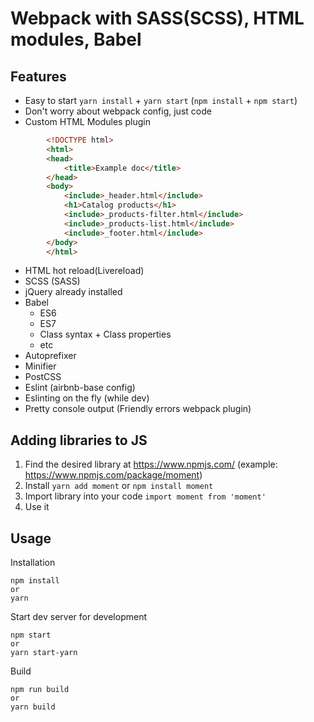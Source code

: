 # Webpack with SASS(SCSS), HTML modules, Babel
## Features
* Easy to start `yarn install` + `yarn start` (`npm install` + `npm start`)
* Don't worry about webpack config, just code
* Custom HTML Modules plugin
```html
        <!DOCTYPE html>
        <html>
        <head>
            <title>Example doc</title>
        </head>
        <body>
            <include>_header.html</include>
            <h1>Catalog products</h1>
            <include>_products-filter.html</include>
            <include>_products-list.html</include>
            <include>_footer.html</include>
        </body>
        </html>

```
* HTML hot reload(Livereload)
* SCSS (SASS)
* jQuery already installed
* Babel
  * ES6
  * ES7
  * Class syntax + Class properties
  * etc
* Autoprefixer
* Minifier
* PostCSS
* Eslint (airbnb-base config)
* Eslinting on the fly (while dev)
* Pretty console output (Friendly errors webpack plugin)

## Adding libraries to JS
1. Find the desired library at https://www.npmjs.com/ (example: https://www.npmjs.com/package/moment)
2. Install `yarn add moment` or `npm install moment`
3. Import library into your code `import moment from 'moment'`
4. Use it

## Usage
Installation
```
npm install
or
yarn
```
Start dev server for development
```
npm start
or 
yarn start-yarn
```
Build
```
npm run build
or
yarn build
```
